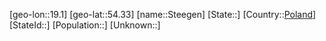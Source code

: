 ﻿---
location: [54.33,19.1]
type: City
tags:
- geo/City


SpocWebEntityId: 34539
isDeleted: false
confidential: public

---
[geo-lon::19.1]
[geo-lat::54.33]
[name::Steegen]
[State::]
[Country::[Poland](geo/Continent/Europe/Poland.md)]
[StateId::]
[Population::]
[Unknown::]

